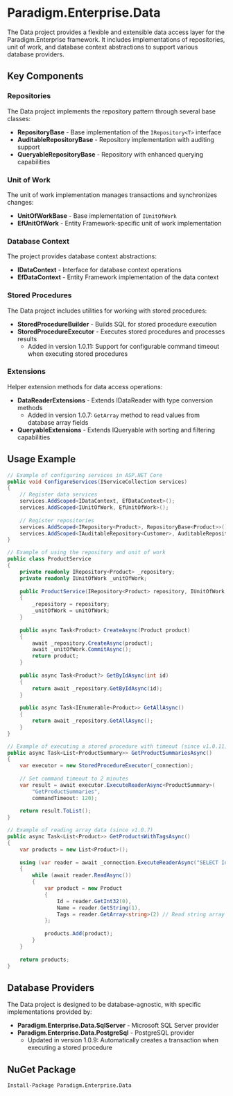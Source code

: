 # Paradigm.Enterprise.Data

The Data project provides a flexible and extensible data access layer for the Paradigm.Enterprise framework. It includes implementations of repositories, unit of work, and database context abstractions to support various database providers.

## Key Components

### Repositories

The Data project implements the repository pattern through several base classes:

- **RepositoryBase<T>** - Base implementation of the `IRepository<T>` interface
- **AuditableRepositoryBase<T>** - Repository implementation with auditing support
- **QueryableRepositoryBase<T>** - Repository with enhanced querying capabilities

### Unit of Work

The unit of work implementation manages transactions and synchronizes changes:

- **UnitOfWorkBase** - Base implementation of `IUnitOfWork`
- **EfUnitOfWork** - Entity Framework-specific unit of work implementation

### Database Context

The project provides database context abstractions:

- **IDataContext** - Interface for database context operations
- **EfDataContext** - Entity Framework implementation of the data context

### Stored Procedures

The Data project includes utilities for working with stored procedures:

- **StoredProcedureBuilder** - Builds SQL for stored procedure execution
- **StoredProcedureExecutor** - Executes stored procedures and processes results
  - Added in version 1.0.11: Support for configurable command timeout when executing stored procedures

### Extensions

Helper extension methods for data access operations:

- **DataReaderExtensions** - Extends IDataReader with type conversion methods
  - Added in version 1.0.7: `GetArray` method to read values from database array fields
- **QueryableExtensions** - Extends IQueryable with sorting and filtering capabilities

## Usage Example

```csharp
// Example of configuring services in ASP.NET Core
public void ConfigureServices(IServiceCollection services)
{
    // Register data services
    services.AddScoped<IDataContext, EfDataContext>();
    services.AddScoped<IUnitOfWork, EfUnitOfWork>();
    
    // Register repositories
    services.AddScoped<IRepository<Product>, RepositoryBase<Product>>();
    services.AddScoped<IAuditableRepository<Customer>, AuditableRepositoryBase<Customer>>();
}

// Example of using the repository and unit of work
public class ProductService
{
    private readonly IRepository<Product> _repository;
    private readonly IUnitOfWork _unitOfWork;
    
    public ProductService(IRepository<Product> repository, IUnitOfWork unitOfWork)
    {
        _repository = repository;
        _unitOfWork = unitOfWork;
    }
    
    public async Task<Product> CreateAsync(Product product)
    {
        await _repository.CreateAsync(product);
        await _unitOfWork.CommitAsync();
        return product;
    }
    
    public async Task<Product?> GetByIdAsync(int id)
    {
        return await _repository.GetByIdAsync(id);
    }
    
    public async Task<IEnumerable<Product>> GetAllAsync()
    {
        return await _repository.GetAllAsync();
    }
}

// Example of executing a stored procedure with timeout (since v1.0.11)
public async Task<List<ProductSummary>> GetProductSummariesAsync()
{
    var executor = new StoredProcedureExecutor(_connection);
    
    // Set command timeout to 2 minutes
    var result = await executor.ExecuteReaderAsync<ProductSummary>(
        "GetProductSummaries",
        commandTimeout: 120);
        
    return result.ToList();
}

// Example of reading array data (since v1.0.7)
public async Task<List<Product>> GetProductsWithTagsAsync()
{
    var products = new List<Product>();
    
    using (var reader = await _connection.ExecuteReaderAsync("SELECT Id, Name, Tags FROM Products"))
    {
        while (await reader.ReadAsync())
        {
            var product = new Product
            {
                Id = reader.GetInt32(0),
                Name = reader.GetString(1),
                Tags = reader.GetArray<string>(2) // Read string array from PostgreSQL
            };
            
            products.Add(product);
        }
    }
    
    return products;
}
```

## Database Providers

The Data project is designed to be database-agnostic, with specific implementations provided by:

- **Paradigm.Enterprise.Data.SqlServer** - Microsoft SQL Server provider
- **Paradigm.Enterprise.Data.PostgreSql** - PostgreSQL provider
  - Updated in version 1.0.9: Automatically creates a transaction when executing a stored procedure

## NuGet Package

```
Install-Package Paradigm.Enterprise.Data
``` 